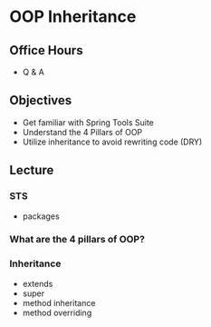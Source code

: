 # OOP Inheritance

## Office Hours

- Q & A

## Objectives

- Get familiar with Spring Tools Suite
- Understand the 4 Pillars of OOP
- Utilize inheritance to avoid rewriting code (DRY)

## Lecture

### STS

- packages

### What are the 4 pillars of OOP?

### Inheritance

- extends
- super
- method inheritance
- method overriding